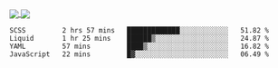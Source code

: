 <a href="https://www.mvuljevas.com">
    <img align="center" src="https://github-readme-stats.vercel.app/api?username=mvuljevas&show_icons=true&theme=dracula" />
</a>
<a href="https://www.mvuljevas.com">
    <img align="center" src="https://github-readme-stats.vercel.app/api/top-langs/?username=mvuljevas&theme=dracula&layout=compact" />
</a>

<br>

<!--START_SECTION:waka-->
```text
SCSS         2 hrs 57 mins   █████████████░░░░░░░░░░░░   51.82 % 
Liquid       1 hr 25 mins    ██████▒░░░░░░░░░░░░░░░░░░   24.87 % 
YAML         57 mins         ████▒░░░░░░░░░░░░░░░░░░░░   16.82 % 
JavaScript   22 mins         █▓░░░░░░░░░░░░░░░░░░░░░░░   06.49 % 
```
<!--END_SECTION:waka-->
